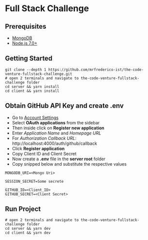 Full Stack Challenge
=======================

Prerequisites
-------------
- [MongoDB](https://www.mongodb.org/downloads)
- [Node.js 7.0+](http://nodejs.org)

Getting Started
---------------
```
git clone --depth 1 https://github.com/mrfrederico-ist/the-code-venture-fullstack-challenge.git
# open 2 terminals and navigate to the-code-venture-fullstack-challenge folder
cd server && yarn install
cd client && yarn install
```

Obtain GitHub API Key and create .env
-------------------------------------

- Go to <a href="https://github.com/settings/profile" target="_blank">Account Settings</a>
- Select **OAuth applications** from the sidebar
- Then inside click on **Register new application**
- Enter *Application Name* and *Homepage URL*
- For *Authorization Callback URL*: http://localhost:4000/auth/github/callback
- Click **Register application**
- Copy Client ID and Client Secret
- Now create a **.env** file in the **server root** folder
- Copy snipped below and substitute the respective values
```
MONGODB_URI=<Mongo Uri>

SESSION_SECRET=Some secrete

GITHUB_ID=<Client_ID>
GITHUB_SECRET=<Client Secret>
```

Run Project
-------------------------------------
```
# open 2 terminals and navigate to the-code-venture-fullstack-challenge folder
cd server && yarn dev
cd client && yarn dev
```
